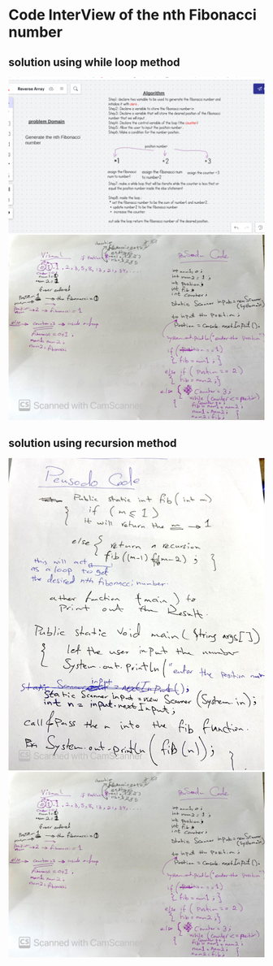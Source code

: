 # Code InterView of the nth Fibonacci number 

## solution using while loop method 
![img](./assets/fib1.png)
![img1](./assets/ch04.jpg)


## solution using recursion method 
![img1](./assets/ch041.jpg)
![img1](./assets/ch042.jpg)
